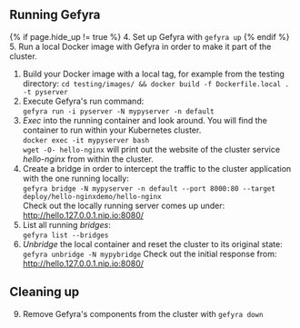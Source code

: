## Running Gefyra
{% if page.hide_up != true %}
4. Set up Gefyra with `gefyra up`
{% endif %}
5. Run a local Docker image with Gefyra in order to  make it part of the cluster.
   1. Build your Docker image with a local tag, for example from the testing directory:
   `cd testing/images/ && docker build -f Dockerfile.local . -t pyserver`
   2. Execute Gefyra's run command:    
   `gefyra run -i pyserver -N mypyserver -n default`
   3. _Exec_ into the running container and look around. You will find the container to run within your Kubernetes cluster.  
   `docker exec -it mypyserver bash`  
   `wget -O- hello-nginx` will print out the website of the cluster service _hello-nginx_ from within the cluster.
7. Create a bridge in order to intercept the traffic to the cluster application with the one running locally:    
`gefyra bridge -N mypyserver -n default --port 8000:80 --target deploy/hello-nginxdemo/hello-nginx`    
Check out the locally running server comes up under: http://hello.127.0.0.1.nip.io:8080/  
8. List all running _bridges_:  
`gefyra list --bridges`
9. _Unbridge_ the local container and reset the cluster to its original state: 
`gefyra unbridge -N mypybridge`
Check out the initial response from: http://hello.127.0.0.1.nip.io:8080/  

## Cleaning up
9. Remove Gefyra's components from the cluster with `gefyra down`
